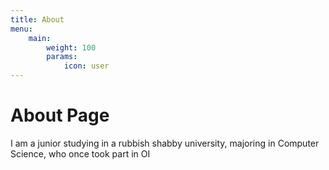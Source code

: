 ```yaml
---
title: About
menu:
    main: 
        weight: 100
        params:
            icon: user
---
```


# About Page

I am a junior studying in a rubbish shabby university, majoring in Computer Science, who once took part in OI